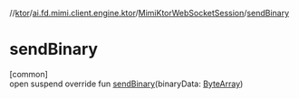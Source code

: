 //[ktor](../../../index.md)/[ai.fd.mimi.client.engine.ktor](../index.md)/[MimiKtorWebSocketSession](index.md)/[sendBinary](send-binary.md)

# sendBinary

[common]\
open suspend override fun [sendBinary](send-binary.md)(binaryData: [ByteArray](https://kotlinlang.org/api/core/kotlin-stdlib/kotlin/-byte-array/index.html))
